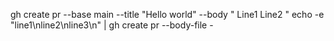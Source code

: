 gh create pr --base main --title "Hello world" --body "
Line1
Line2
"
echo -e "line1\nline2\nline3\n"  | gh create pr --body-file -
